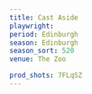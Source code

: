```yaml
---
title: Cast Aside
playwright:
period: Edinburgh
season: Edinburgh
season_sort: 520
venue: The Zoo

prod_shots: 7FLqSZ
---
```

